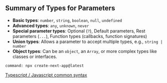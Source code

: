 
## Summary of Types for Parameters

- **Basic types**: `number`, `string`, `boolean`, `null`, `undefined`
- **Advanced types**: `any`, `unknown`, `never`
- **Special parameter types**: Optional (`?`), Default parameters, Rest parameters (`...`), Function types (callbacks, function signatures)
- **Union types**: Allows a parameter to accept multiple types, e.g., `string | number`
- **Object types**: Can be an `object`, an `Array`, or more complex types like classes or interfaces.


```
command: npx create-next-app@latest 
```


[Typescript / Javascript common syntax](https://chatgpt.com/c/67cdfda3-debc-8005-820b-8a1871707465)

